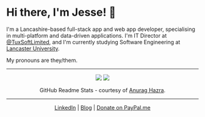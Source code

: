 # Hi there, I'm Jesse! 👋

I'm a Lancashire-based full-stack app and web app developer, specialising in multi-platform and data-driven applications.  I'm IT Director at [@TuxSoftLimited](https://github.com/TuxSoftLimited "Tuxsoft Limited on GitHub"), and I'm currently studying Software Engineering at [Lancaster University](https://github.com/lancaster-university "Lancaster University on GitHub").  

My pronouns are they/them.

---

<div align="center">
  <img src="https://github-readme-stats.vercel.app/api?username=JamesPhillipsUK&count_private=true&show_icons=true&theme=vision-friendly-dark&include_all_commits=true&line_height=28" />
  <img src="https://github-readme-stats.vercel.app/api/top-langs/?username=JamesPhillipsUK&layout=compact&langs_count=10&theme=vision-friendly-dark" />
  <p align="center">GitHub Readme Stats - courtesy of <a href="https://github.com/anuraghazra/github-readme-stats" title="anuraghazra/github-readme-stats on GitHub">Anurag Hazra</a>.</p>
</div>

---

<p align="center"><a href="https://www.linkedin.com/in/james-phillips-uk/" title="Find me on LinkedIn">LinkedIn</a> | <a href="https://jamesphillipsuk.com/" title="Visit my blog">Blog</a> | <a href="https://paypal.me/JamesPhillipsUK" title="Donate!">Donate on PayPal.me</a></p>

<!--
**JamesPhillipsUK/JamesPhillipsUK** is a ✨ _special_ ✨ repository because its `README.md` (this file) appears on your GitHub profile.

Here are some ideas to get you started:

- 🔭 I’m currently working on ...
- 🌱 I’m currently learning ...
- 👯 I’m looking to collaborate on ...
- 🤔 I’m looking for help with ...
- 💬 Ask me about ...
- 📫 How to reach me: ...
- 😄 Pronouns: ...
- ⚡ Fun fact: ...
-->
